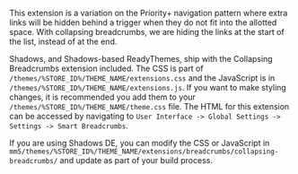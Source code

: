 This extension is a variation on the Priority+ navigation pattern where extra links will be hidden behind a trigger when they do not fit into the allotted space. With collapsing breadcrumbs, we are hiding the links at the start of the list, instead of at the end.

Shadows, and Shadows-based ReadyThemes, ship with the Collapsing Breadcrumbs extension included. The CSS is part of `/themes/%STORE_ID%/THEME_NAME/extensions.css` and the JavaScript is in `/themes/%STORE_ID%/THEME_NAME/extensions.js`. If you want to make styling changes, it is recommended you add them to your `/themes/%STORE_ID%/THEME_NAME/theme.css` file. The HTML for this extension can be accessed by navigating to `User Interface -> Global Settings -> Settings -> Smart Breadcrumbs`.

If you are using Shadows DE, you can modify the CSS or JavaScript in `mm5/themes/%STORE_ID%/THEME_NAME/extensions/breadcrumbs/collapsing-breadcrumbs/` and update as part of your build process.

